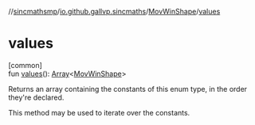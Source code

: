 //[sincmathsmp](../../../index.md)/[io.github.gallvp.sincmaths](../index.md)/[MovWinShape](index.md)/[values](values.md)

# values

[common]\
fun [values](values.md)(): [Array](https://kotlinlang.org/api/latest/jvm/stdlib/kotlin/-array/index.html)&lt;[MovWinShape](index.md)&gt;

Returns an array containing the constants of this enum type, in the order they're declared.

This method may be used to iterate over the constants.
